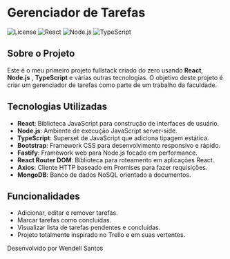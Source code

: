 # Gerenciador de Tarefas

![License](https://img.shields.io/badge/license-MIT-green)
![React](https://img.shields.io/badge/frontend-React-blue)
![Node.js](https://img.shields.io/badge/backend-Node.js-green)
![TypeScript](https://img.shields.io/badge/language-TypeScript-blue)

## Sobre o Projeto

Este é o meu primeiro projeto fullstack criado do zero usando **React**, **Node.js** , **TypeScript** e várias outras tecnologias. O objetivo deste projeto é criar um gerenciador de tarefas como parte de um trabalho da faculdade.

## Tecnologias Utilizadas

- **React**: Biblioteca JavaScript para construção de interfaces de usuário.
- **Node.js**: Ambiente de execução JavaScript server-side.
- **TypeScript**: Superset de JavaScript que adiciona tipagem estática.
- **Bootstrap**: Framework CSS para desenvolvimento responsivo e rápido.
- **Fastify**: Framework web para Node.js focado em performance.
- **React Router DOM**: Biblioteca para roteamento em aplicações React.
- **Axios**: Cliente HTTP baseado em Promises para fazer requisições.
- **MongoDB**: Banco de dados NoSQL orientado a documentos.

## Funcionalidades

- Adicionar, editar e remover tarefas.
- Marcar tarefas como concluídas.
- Visualizar lista de tarefas pendentes e concluídas.
- Projeto totalmente inspirado no Trello e em suas vertentes.

Desenvolvido por Wendell Santos

